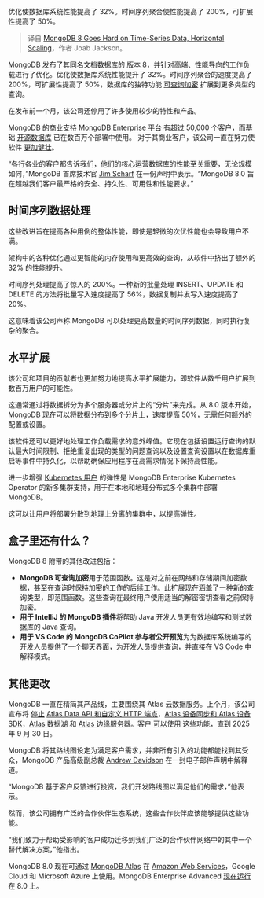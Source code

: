 
<!--
title: MongoDB 8 专注于时间序列数据和横向扩展
cover: https://cdn.thenewstack.io/media/2024/10/5d6d4528-mongodb.png
-->

优化使数据库系统性能提高了 32%。时间序列聚合使性能提高了 200%，可扩展性提高了 50%。

> 译自 [MongoDB 8 Goes Hard on Time-Series Data, Horizontal Scaling](https://thenewstack.io/mongodb-8-goes-hard-on-time-series-data-horizontal-scaling/)，作者 Joab Jackson。

[MongoDB](https://www.mongodb.com/cloud/atlas/?utm_content=inline+mention) 发布了其同名文档数据库的 [版本 8](https://www.mongodb.com/try)，并针对高端、性能导向的工作负载进行了优化。优化使数据库系统性能提升了 32%。时间序列聚合的速度提高了 200%，可扩展性提高了 50%，数据库的独特功能 [可查询加密](https://thenewstack.io/mongodb-6-0-brings-encrypted-queries-time-series-data-collection/) 扩展到更多类型的查询。

在发布前一个月，该公司还停用了许多使用较少的特性和产品。

[MongoDB](https://thenewstack.io/benchmarking-postgresql-vs-mongodb-for-genai/) 的商业支持 [MongoDB Enterprise 平台](https://www.mongodb.com/atlas) 有超过 50,000 个客户，而基础 [开源数据库](https://github.com/mongodb/mongo) 已在数百万个部署中使用。
对于其商业客户，该公司一直在努力使软件 [更加健壮](https://thenewstack.io/mongodb-builds-out-its-full-platform-play/)。

“各行各业的客户都告诉我们，他们的核心运营数据库的性能至关重要，无论规模如何，”MongoDB 首席技术官 [Jim Scharf](https://www.mongodb.com/company/newsroom/press-releases/mongo-db-announces-jim-scharf-as-chief-technology-officer) 在一份声明中表示。“MongoDB 8.0 旨在超越我们客户最严格的安全、持久性、可用性和性能要求。”

## 时间序列数据处理

这些改进旨在提高各种用例的整体性能，即使是轻微的次优性能也会导致用户不满。

架构中的各种优化通过更智能的内存使用和更高效的查询，从软件中挤出了额外的 32% 的性能提升。

时间序列处理提高了惊人的 200%。一种新的批量处理 INSERT、UPDATE 和 DELETE 的方法将批量写入速度提高了 56%，数据复制并发写入速度提高了 20%。

这意味着该公司声称 MongoDB 可以处理更高数量的时间序列数据，同时执行复杂的聚合。

## 水平扩展

该公司和项目的贡献者也更加努力地提高水平扩展能力，即软件从数千用户扩展到数百万用户的可能性。

这通常通过将数据拆分为多个服务器或分片上的“分片”来完成。从 8.0 版本开始，MongoDB 现在可以将数据分布到多个分片上，速度提高 50%，无需任何额外的配置或设置。

该软件还可以更好地处理工作负载需求的意外峰值。它现在包括设置运行查询的默认最大时间限制、拒绝重复出现的类型的问题查询以及设置查询设置以在数据库重启等事件中持久化，以帮助确保应用程序在高需求情况下保持高性能。

进一步增强 [Kubernetes 用户](https://thenewstack.io/5-reasons-to-run-mongodb-on-kubernetes/) 的弹性是 MongoDB Enterprise Kubernetes Operator 的新多集群支持，用于在本地和地理分布式多个集群中部署 MongoDB。

这可以让用户将部署分散到地理上分离的集群中，以提高弹性。

## 盒子里还有什么？

MongoDB 8 附带的其他改进包括：

* **MongoDB 可查询加密**用于范围函数。这是对之前在网络和存储期间加密数据，甚至在查询时保持加密的工作的后续工作。此扩展现在涵盖了一种新的查询类型，即范围函数。这些查询在最终用户使用适当的解密密钥查看之前保持加密。
* **用于 IntelliJ 的 MongoDB 插件**将帮助 Java 开发人员更有效地编写和测试数据库的 Java 查询。
* **用于 VS Code 的 MongoDB CoPilot 参与者公开预览**为为数据库系统编写的开发人员提供了一个聊天界面，为开发人员提供查询，并直接在 VS Code 中解释模式。

## 其他更改
MongoDB 一直在精简其产品线，主要围绕其 Atlas 云数据服务。上个月，该公司宣布将 [停止](https://medium.com/@stevdza-san/this-is-bad-mongodb-is-shutting-down-their-services-c2c6048d667b) [Atlas Data API 和自定义 HTTP 端点](https://www.mongodb.com/community/forums/t/mongodb-atlas-data-api-and-custom-https-endpoints-end-of-life-and-deprecation/296686)，[Atlas 设备同步和 Atlas 设备 SDK](https://www.mongodb.com/blog/post/realm-now-part-atlas-platform)，[Atlas 数据湖](https://www.metarouter.io/post/the-power-of-mongodb-atlas-data-lake) 和 [Atlas 边缘服务器](https://www.mongodb.com/products/updates/product-support-deprecation)。客户 [可以使用](https://medium.com/@stevdza-san/this-is-bad-mongodb-is-shutting-down-their-services-c2c6048d667b) 这些功能，直到 2025 年 9 月 30 日。

MongoDB 将其路线图设定为满足客户需求，并非所有引入的功能都能找到其受众，MongoDB 产品高级副总裁 [Andrew Davidson](https://www.linkedin.com/in/andrewad/) 在一封电子邮件声明中解释道。

“MongoDB 基于客户反馈进行投资，我们开发路线图以满足他们的需求，”他表示。

然而，该公司拥有广泛的合作伙伴生态系统，这些合作伙伴应该能够提供这些功能。

“我们致力于帮助受影响的客户成功迁移到我们广泛的合作伙伴网络中的其中一个替代解决方案，”他指出。

MongoDB 8.0 现在可通过 [MongoDB Atlas](https://www.mongodb.com/atlas) 在 [Amazon Web Services](https://aws.amazon.com/?utm_content=inline+mention)，Google Cloud 和 Microsoft Azure 上使用。MongoDB Enterprise Advanced [现在运行](http://mongodb.com/try) 在 8.0 上。
